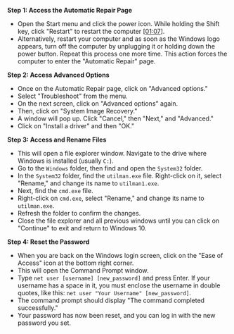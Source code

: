 

**Step 1: Access the Automatic Repair Page**
* Open the Start menu and click the power icon. While holding the Shift key, click "Restart" to restart the computer [[01:07](http://www.youtube.com/watch?v=7S6OMY-9aPU&t=67)].
* Alternatively, restart your computer and as soon as the Windows logo appears, turn off the computer by unplugging it or holding down the power button. Repeat this process one more time. This action forces the computer to enter the "Automatic Repair" page.

**Step 2: Access Advanced Options**
* Once on the Automatic Repair page, click on "Advanced options."
* Select "Troubleshoot" from the menu.
* On the next screen, click on "Advanced options" again.
* Then, click on "System Image Recovery."
* A window will pop up. Click "Cancel," then "Next," and "Advanced."
* Click on "Install a driver" and then "OK."

**Step 3: Access and Rename Files**
* This will open a file explorer window. Navigate to the drive where Windows is installed (usually `C:`).
* Go to the `Windows` folder, then find and open the `System32` folder.
* In the `System32` folder, find the `utilman.exe` file. Right-click on it, select "Rename," and change its name to `utilman1.exe`.
* Next, find the `cmd.exe` file.
* Right-click on `cmd.exe`, select "Rename," and change its name to `utilman.exe`.
* Refresh the folder to confirm the changes.
* Close the file explorer and all previous windows until you can click on "Continue" to exit and return to Windows 10.

**Step 4: Reset the Password**
* When you are back on the Windows login screen, click on the "Ease of Access" icon at the bottom right corner.
* This will open the Command Prompt window.
* Type `net user [username] [new_password]` and press Enter. If your username has a space in it, you must enclose the username in double quotes, like this: `net user "Your Username" [new_password]`.
* The command prompt should display "The command completed successfully."
* Your password has now been reset, and you can log in with the new password you set.
